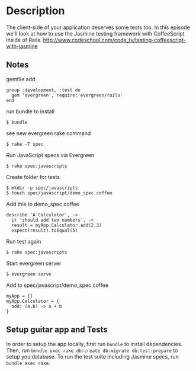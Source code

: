 # Description

The client-side of your application deserves some tests too. In this episode we'll look at how to use the Jasmine testing framework with CoffeeScript inside of Rails. http://www.codeschool.com/code_tv/testing-coffeescript-with-jasmine

## Notes

gemfile add

    group :development, :test do
      gem 'evergreen', require:'evergreen/rails'
    end


run bundle to install

    $ bundle

see new evergreen rake command

    $ rake -T spec

Run JavaScript specs via Evergreen

    $ rake spec:javascripts

Create folder for tests

    $ mkdir -p spec/javascripts
    $ touch spec/javascript/demo_spec.coffee

Add this to demo_spec.coffee

    describe 'A Calculator', ->
      it 'should add two numbers', ->
      result = myApp.Calculator.add(2,3)
      expect(result).toEqual(5)

Run test again

    $ rake spec:javascripts

Start evergreen server

    $ evergreen serve

Add to spec/javascript/demo_spec.coffee

    myApp = {}
    myApp.Calculator = {
      add: (a,b) -> a + b
    }

## Setup guitar app and Tests

In order to setup the app locally, first run `bundle` to install dependencies.
Then, run `bundle exec rake db:create db:migrate db:test:prepare` to setup you database.
To run the test suite including Jasmine specs, run `bundle exec rake`.


